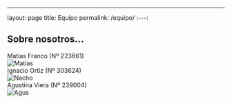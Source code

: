 ---
layout: page
title: Equipo
permalink: /equipo/
:---:

## Sobre nosotros...


Matías Franco (Nº 223661)  
![Matias](/assets/Matias.png)  
Ignacio Ortiz (Nº 303624)  
![Nacho](/assets/Nacho.png)  
Agustina Viera (Nº 239004)  
![Agus](/assets/Agus.png)  
